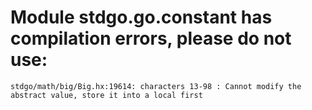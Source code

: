 # Module stdgo.go.constant has compilation errors, please do not use:
```
stdgo/math/big/Big.hx:19614: characters 13-98 : Cannot modify the abstract value, store it into a local first

```

